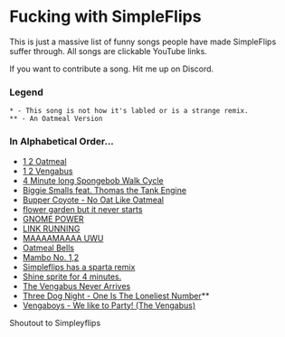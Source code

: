# Fucking with SimpleFlips
This is just a massive list of funny songs people have made SimpleFlips suffer through.
All songs are clickable YouTube links.

If you want to contribute a song. Hit me up on Discord.

### Legend
```
* - This song is not how it's labled or is a strange remix.
** - An Oatmeal Version
```

### In Alphabetical Order...
- [1 2 Oatmeal](https://www.youtube.com/watch?v=0Dpw0VvH4m0)
- [1 2 Vengabus](https://www.youtube.com/watch?v=ZEt7KMekpms)
- [4 Minute long Spongebob Walk Cycle](https://www.youtube.com/watch?v=njX1bypJeY4)
- [Biggie Smalls feat. Thomas the Tank Engine](https://www.youtube.com/watch?v=ETfiUYij5UE)
- [Bupper Coyote - No Oat Like Oatmeal](https://www.youtube.com/watch?v=F3Hh8KN4zFk)
- [flower garden but it never starts](https://www.youtube.com/watch?v=n95ZI3YDsFc)
- [GNOME POWER](https://www.youtube.com/watch?v=ltSQ-czeDEE)
- [LINK RUNNING](https://www.youtube.com/watch?v=eaDeTV-LLYA)
- [MAAAAMAAAA UWU](https://www.youtube.com/watch?v=h4aYzKb0Cx8)
- [Oatmeal Bells](https://www.youtube.com/watch?v=7x_rOOT6UMs)
- [Mambo No. 1,2](https://www.youtube.com/watch?v=wTr0P1Grc2g)
- [Simpleflips has a sparta remix](https://www.youtube.com/watch?v=jDYTHK2eQ-o)
- [Shine sprite for 4 minutes.](https://www.youtube.com/watch?v=3BwwbcO7yJ8)
- [The Vengabus Never Arrives](https://www.youtube.com/watch?v=zmAggvckIME)
- [Three Dog Night - One Is The Loneliest Number](https://www.youtube.com/watch?v=9nr2qJjvoB0)**
- [Vengaboys - We like to Party! (The Vengabus)](https://www.youtube.com/watch?v=6Zbi0XmGtMw)

Shoutout to Simpleyflips
